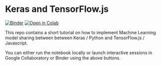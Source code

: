 # Keras and TensorFlow.js

[![Binder](https://mybinder.org/badge_logo.svg)](https://mybinder.org/v2/gh/bwv988/keras-tensorflowjs-tests/master?filepath=jupyter-notebook%2Fkeras_tfjs.ipynb)
[![Open in Colab](https://colab.research.google.com/assets/colab-badge.svg)](https://colab.research.google.com/github/bwv988/keras-tensorflowjs-tests/blob/master/colab-notebook/keras_tfjs.ipynb)

This repo contains a short tutorial on how to implement Machine Learning model sharing between between Keras / Python and TensorFlow.js / Javascript.

You can either run the notebook locally or launch interactive sessions in Google Collaboratory or Binder using the above buttons.